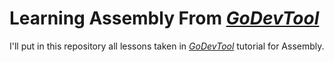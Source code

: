 # Learning Assembly From *[GoDevTool](www.godevtool.com)*

I'll put in this repository all lessons taken in *[GoDevTool](www.godevtool.com)* tutorial for Assembly.
